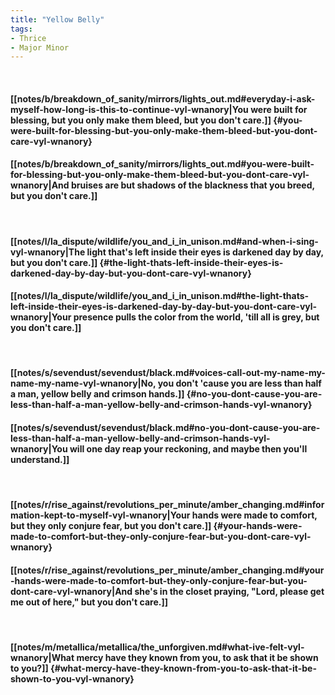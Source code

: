 ```yaml
---
title: "Yellow Belly"
tags:
- Thrice
- Major Minor
---
```

&nbsp;
#### [[notes/b/breakdown_of_sanity/mirrors/lights_out.md#everyday-i-ask-myself-how-long-is-this-to-continue-vyl-wnanory|You were built for blessing, but you only make them bleed, but you don't care.]] {#you-were-built-for-blessing-but-you-only-make-them-bleed-but-you-dont-care-vyl-wnanory}
#### [[notes/b/breakdown_of_sanity/mirrors/lights_out.md#you-were-built-for-blessing-but-you-only-make-them-bleed-but-you-dont-care-vyl-wnanory|And bruises are but shadows of the blackness that you breed, but you don't care.]]
&nbsp;
#### [[notes/l/la_dispute/wildlife/you_and_i_in_unison.md#and-when-i-sing-vyl-wnanory|The light that's left inside their eyes is darkened day by day, but you don't care.]] {#the-light-thats-left-inside-their-eyes-is-darkened-day-by-day-but-you-dont-care-vyl-wnanory}
#### [[notes/l/la_dispute/wildlife/you_and_i_in_unison.md#the-light-thats-left-inside-their-eyes-is-darkened-day-by-day-but-you-dont-care-vyl-wnanory|Your presence pulls the color from the world, 'till all is grey, but you don't care.]]
&nbsp;
#### [[notes/s/sevendust/sevendust/black.md#voices-call-out-my-name-my-name-my-name-vyl-wnanory|No, you don't 'cause you are less than half a man, yellow belly and crimson hands.]] {#no-you-dont-cause-you-are-less-than-half-a-man-yellow-belly-and-crimson-hands-vyl-wnanory}
#### [[notes/s/sevendust/sevendust/black.md#no-you-dont-cause-you-are-less-than-half-a-man-yellow-belly-and-crimson-hands-vyl-wnanory|You will one day reap your reckoning, and maybe then you'll understand.]]
&nbsp;
#### [[notes/r/rise_against/revolutions_per_minute/amber_changing.md#information-kept-to-myself-vyl-wnanory|Your hands were made to comfort, but they only conjure fear, but you don't care.]] {#your-hands-were-made-to-comfort-but-they-only-conjure-fear-but-you-dont-care-vyl-wnanory}
#### [[notes/r/rise_against/revolutions_per_minute/amber_changing.md#your-hands-were-made-to-comfort-but-they-only-conjure-fear-but-you-dont-care-vyl-wnanory|And she's in the closet praying, "Lord, please get me out of here," but you don't care.]]
&nbsp;
#### [[notes/m/metallica/metallica/the_unforgiven.md#what-ive-felt-vyl-wnanory|What mercy have they known from you, to ask that it be shown to you?]] {#what-mercy-have-they-known-from-you-to-ask-that-it-be-shown-to-you-vyl-wnanory}
